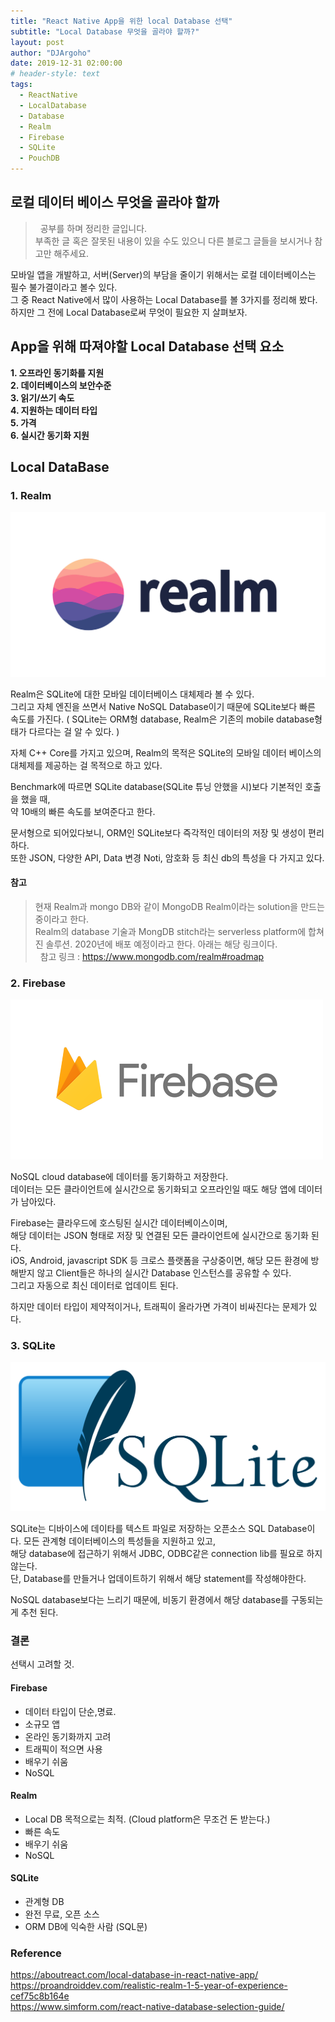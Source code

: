 ```yaml
---
title: "React Native App을 위한 local Database 선택"
subtitle: "Local Database 무엇을 골라야 할까?"
layout: post
author: "DJArgoho"
date: 2019-12-31 02:00:00
# header-style: text
tags:
  - ReactNative
  - LocalDatabase
  - Database
  - Realm
  - Firebase
  - SQLite
  - PouchDB
---
```


## 로컬 데이터 베이스 무엇을 골라야 할까

> &nbsp;
> 공부를 하며 정리한 글입니다.  
> 부족한 글 혹은 잘못된 내용이 있을 수도 있으니 다른 블로그 글들을 보시거나 참고만 해주세요.
> &nbsp;

모바일 앱을 개발하고, 서버(Server)의 부담을 줄이기 위해서는 로컬 데이터베이스는 필수 불가결이라고 볼수 있다.  
그 중 React Native에서 많이 사용하는 Local Database를 볼 3가지를 정리해 봤다.  
하지만 그 전에 Local Database로써 무엇이 필요한 지 살펴보자.  

## App을 위해 따져야할 Local Database 선택 요소

**1. 오프라인 동기화를 지원**  
**2. 데이터베이스의 보안수준**  
**3. 읽기/쓰기 속도**  
**4. 지원하는 데이터 타입**  
**5. 가격**  
**6. 실시간 동기화 지원**  

## Local DataBase

### 1. Realm

![Realm logo](/img/reactNative/realm_logo.jpg)

Realm은 SQLite에 대한 모바일 데이터베이스 대체제라 볼 수 있다.  
그리고 자체 엔진을 쓰면서 Native NoSQL Database이기 때문에 SQLite보다 빠른 속도를 가진다.
( SQLite는 ORM형 database, Realm은 기존의 mobile database형태가 다르다는 걸 알 수 있다. )  

자체 C++ Core를 가지고 있으며,
Realm의 목적은 SQLite의 모바일 데이터 베이스의 대체제를 제공하는 걸 목적으로 하고 있다.  

Benchmark에 따르면 SQLite database(SQLite 튜닝 안했을 시)보다 기본적인 호출을 했을 때,  
약 10배의 빠른 속도를 보여준다고 한다.  

문서형으로 되어있다보니, ORM인 SQLite보다 즉각적인 데이터의 저장 및 생성이 편리하다.  
또한 JSON, 다양한 API, Data 변경 Noti, 암호화 등 최신 db의 특성을 다 가지고 있다.  

#### 참고

> 현재 Realm과 mongo DB와 같이 MongoDB Realm이라는 solution을 만드는 중이라고 한다.  
> Realm의 database 기술과 MongDB stitch라는 serverless platform에 합쳐진 솔루션.
> 2020년에 배포 예정이라고 한다. 아래는 해당 링크이다.  
> &nbsp;
> 참고 링크 : <https://www.mongodb.com/realm#roadmap>  

### 2. Firebase

![Firebase logo](/img/reactNative/firebase_logo.png)

NoSQL cloud database에 데이터를 동기화하고 저장한다.  
데이터는 모든 클라이언트에 실시간으로 동기화되고 오프라인일 때도 해당 앱에 데이터가 남아있다.  

Firebase는 클라우드에 호스팅된 실시간 데이터베이스이며,  
해당 데이터는 JSON 형태로 저장 및 연결된 모든 클라이언트에 실시간으로 동기화 된다.  
iOS, Android, javascript SDK 등 크로스 플랫폼을 구상중이면,
해당 모든 환경에 방해받지 않고 Client들은 하나의 실시간 Database 인스턴스를 공유할 수 있다.  
그리고 자동으로 최신 데이터로 업데이트 된다.  

하지만 데이터 타입이 제약적이거나, 트래픽이 올라가면 가격이 비싸진다는 문제가 있다.  

### 3. SQLite

![SQLite logo](/img/reactNative/SQLite_logo.png)

SQLite는 디바이스에 데이타를 텍스트 파일로 저장하는 오픈소스 SQL Database이다.
모든 관계형 데이터베이스의 특성들을 지원하고 있고,  
해당 database에 접근하기 위해서 JDBC, ODBC같은 connection lib를 필요로 하지 않는다.  
단, Database를 만들거나 업데이트하기 위해서 해당 statement를 작성해야한다.  

NoSQL database보다는 느리기 때문에, 비동기 환경에서 해당 database를 구동되는 게 추천 된다.  

### 결론

선택시 고려할 것.

#### Firebase

- 데이터 타입이 단순,명료.
- 소규모 앱
- 온라인 동기화까지 고려
- 트래픽이 적으면 사용
- 배우기 쉬움
- NoSQL

#### Realm

- Local DB 목적으로는 최적. (Cloud platform은 무조건 돈 받는다.)
- 빠른 속도
- 배우기 쉬움
- NoSQL

#### SQLite

- 관계형 DB
- 완전 무료, 오픈 소스
- ORM DB에 익숙한 사람 (SQL문)

### Reference

<https://aboutreact.com/local-database-in-react-native-app/>  
<https://proandroiddev.com/realistic-realm-1-5-year-of-experience-cef75c8b164e>  
<https://www.simform.com/react-native-database-selection-guide/>
